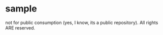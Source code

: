 # sample
not for public consumption (yes, I know, its a public repository).  All rights ARE reserved.
